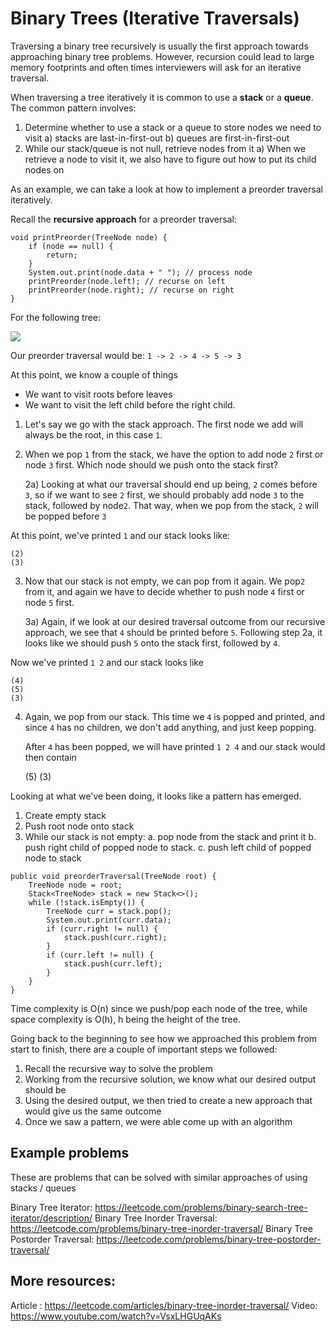 # Binary Trees (Iterative Traversals)

Traversing a binary tree recursively is usually the first approach towards approaching binary tree problems. However, recursion could lead to large memory footprints and often times interviewers will ask for an iterative traversal.

When traversing a tree iteratively it is common to use a **stack** or a **queue**. The common pattern involves:
1) Determine whether to use a stack or a queue to store nodes we need to visit
    a) stacks are last-in-first-out 
    b) queues are first-in-first-out
2) While our stack/queue is not null, retrieve nodes from it
    a) When we retrieve a node to visit it, we also have to figure out how to put its child nodes on

As an example, we can take a look at how to implement a preorder traversal iteratively.

Recall the **recursive approach** for a preorder traversal:
``` 
void printPreorder(TreeNode node) {	
    if (node == null) {
        return;
    }
    System.out.print(node.data + " "); // process node
    printPreorder(node.left); // recurse on left
    printPreorder(node.right); // recurse on right
}
```

For the following tree:

![](https://i.imgur.com/t2Ihbru.png)

Our preorder traversal would be:
`1 -> 2 -> 4 -> 5 -> 3`

At this point, we know a couple of things
- We want to visit roots before leaves
- We want to visit the left child before the right child.

1) Let's say we go with the stack approach. The first node we add will always be the root, in this case `1`. 

2) When we pop `1` from the stack, we have the option to add node `2` first or node `3` first. Which node should we push onto the stack first?

    2a) Looking at what our traversal should end up being, `2` comes before `3`, so if we want to see `2` first, we should probably add node `3` to the stack, followed by node`2`. That way, when we pop from the stack, `2` will be popped before `3`

At this point, we've printed `1` and our stack looks like:

    (2)
    (3)

3) Now that our stack is not empty, we can pop from it again. We pop`2` from it, and again we have to decide whether to push node `4` first or node `5` first. 

    3a) Again, if we look at our desired traversal outcome from our recursive approach, we see that `4` should be printed before `5`. Following step 2a, it looks like we should push `5` onto the stack first, followed by `4`.

Now we've printed `1 2` and our stack looks like

    (4)
    (5)
    (3)
    
4) Again, we pop from our stack. This time we `4` is popped and printed, and since `4` has no children, we don't add anything, and just keep popping.

    After `4` has been popped, we will have printed `1 2 4` and our stack would then contain

    (5)
    (3)

Looking at what we've been doing, it looks like a pattern has emerged.
1.  Create empty stack 
2.  Push root node onto stack
2.  While our stack is not empty:
    a. pop node from the stack and print it
    b. push right child of popped node to stack.
    c. push left child of popped node to stack

```
public void preorderTraversal(TreeNode root) {
    TreeNode node = root;
    Stack<TreeNode> stack = new Stack<>();
    while (!stack.isEmpty()) {
        TreeNode curr = stack.pop();
        System.out.print(curr.data);
        if (curr.right != null) {
            stack.push(curr.right);
        }
        if (curr.left != null) {
            stack.push(curr.left);
        }
    }
}
```

Time complexity is O(n) since we push/pop each node of the tree, while space complexity is O(h), h being the height of the tree.

Going back to the beginning to see how we approached this problem from start to finish, there are a couple of important steps we followed:
1) Recall the recursive way to solve the problem
2) Working from the recursive solution, we know what our desired output should be
3) Using the desired output, we then tried to create a new approach that would give us the same outcome
4) Once we saw a pattern, we were able come up with an algorithm

## Example problems 

These are problems that can be solved with similar approaches of using stacks / queues

Binary Tree Iterator:
https://leetcode.com/problems/binary-search-tree-iterator/description/
Binary Tree Inorder Traversal:
https://leetcode.com/problems/binary-tree-inorder-traversal/
Binary Tree Postorder Traversal:
https://leetcode.com/problems/binary-tree-postorder-traversal/

## More resources:
Article : https://leetcode.com/articles/binary-tree-inorder-traversal/
Video: https://www.youtube.com/watch?v=VsxLHGUqAKs
